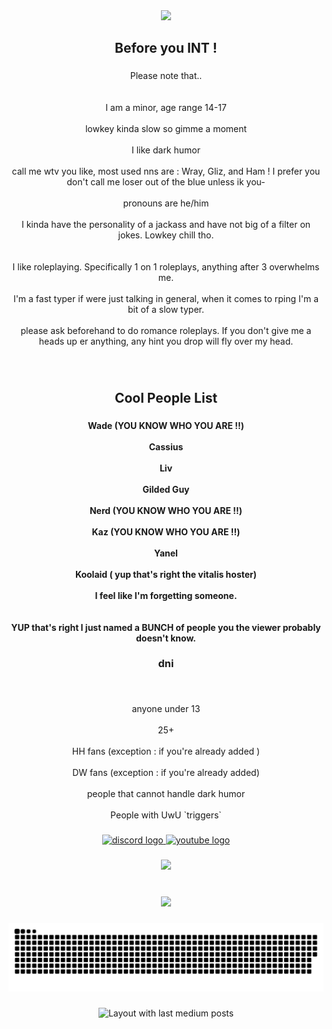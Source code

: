 
<div align="center">
  <img height="200" src="https://i.ibb.co/wF8GTv3Q/tumblr-nweyl93q3-M1txe443o3-1280.png"  />
</div>

###

<h2 align="center">Before you INT !</h2>

###

<p align="center">Please note that..<br><br><br>I am a minor, age range 14-17<br><br>lowkey kinda slow so gimme a moment<br><br>I like dark humor<br><br>call me wtv you like, most used nns are : Wray, Gliz, and Ham ! I prefer you don't call me loser out of the blue unless ik you-<br><br>pronouns are he/him<br><br>I kinda have the personality of a jackass and have not big of a filter on jokes. Lowkey chill tho.<br><br><br>I like roleplaying. Specifically 1 on 1 roleplays, anything after 3 overwhelms me. <br><br>I'm a fast typer if were just talking in general, when it comes to rping I'm a bit of a slow typer.<br><br>please ask beforehand to do romance roleplays. If you don't give me a heads up er anything, any hint you drop will fly over my head.</p>

###

<br clear="both">

<h2 align="center">Cool People List</h2>

###

<h4 align="center">Wade (YOU KNOW WHO YOU ARE ‼️)<br><br>Cassius<br><br>Liv<br><br>Gilded Guy<br><br>Nerd (YOU KNOW WHO YOU ARE ‼️)<br><br>Kaz (YOU KNOW WHO YOU ARE ‼️)<br><br>Yanel<br><br>Koolaid ( yup that's right the vitalis hoster)<br><br>I feel like I'm forgetting someone.<br><br><br> YUP that's right I just named a BUNCH of people you the viewer probably doesn't know.</h4>

###

<h3 align="center">dni</h3>

###

<br clear="both">

<p align="center">anyone under 13<br><br>25+<br><br>HH fans (exception : if you're already added )<br><br>DW fans (exception : if  you're already added)<br><br>people that cannot handle dark humor<br><br>People with UwU `triggers`</p>

###

<div align="center">
  <a href="glizfox" target="_blank">
    <img src="https://raw.githubusercontent.com/maurodesouza/profile-readme-generator/master/src/assets/icons/social/discord/default.svg" width="52" height="40" alt="discord logo"  />
  </a>
  <a href="https://www.youtube.com/channel/UCJ_bLIo6UyF2-1a0eD1NW7g" target="_blank">
    <img src="https://raw.githubusercontent.com/maurodesouza/profile-readme-generator/master/src/assets/icons/social/youtube/default.svg" width="52" height="40" alt="youtube logo"  />
  </a>
</div>

###

<div align="center">
  <img src="https://profile-counter.glitch.me/TheHolyFounder/count.svg?"  />
</div>

###

<br clear="both">

<div align="center">
  <img height="200" src="https://i.ibb.co/WWQc1sG5/5d147827059e4ce928b7c0c51d9ab44f.jpg"  />
</div>

###

<img src="https://raw.githubusercontent.com/TheHolyFounder/TheHolyFounder/output/snake.svg" alt="Snake animation" />

###

<div align="center">
  <img src="https://github-read-medium-git-main.pahlevikun.vercel.app/latest?limit=4" alt="Layout with last medium posts"  />
</div>

###
